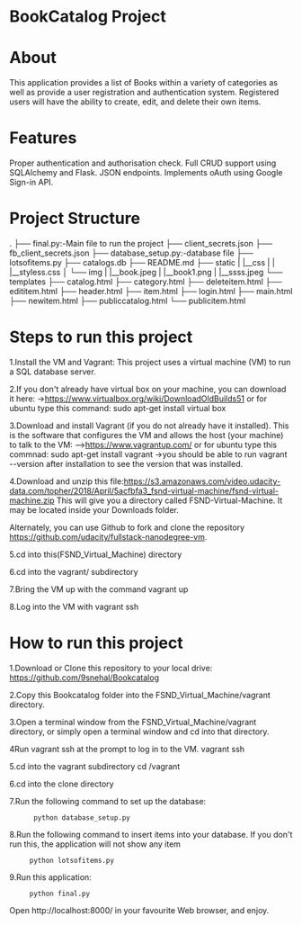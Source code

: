 # BookCatalog Project

# About
This application provides a list of Books within a variety of categories as well as provide a user registration and authentication system. Registered users will have the ability to create, edit, and delete their own items.

# Features
Proper authentication and authorisation check.
Full CRUD support using SQLAlchemy and Flask.
JSON endpoints.
Implements oAuth using Google Sign-in API.

# Project Structure
.
├── final.py:-Main file to run the project
├── client_secrets.json
├── fb_client_secrets.json
├── database_setup.py:-database file
├── lotsofitems.py
├── catalogs.db
├── README.md
├── static
|    |__css
|    | |__styless.css
│    └── img
|        |__book.jpeg
|        |__book1.png
|        |__ssss.jpeg
└── templates
    ├── catalog.html
    ├── category.html
    ├── deleteitem.html
    ├── edititem.html
    ├── header.html
    ├── item.html
    ├── login.html
    ├── main.html
    ├── newitem.html
    ├── publiccatalog.html
    └── publicitem.html
    

# Steps to run this project
1.Install the VM and Vagrant:
This project uses a virtual machine (VM) to run a SQL database server.

2.If you don't already have virtual box on your machine, you can download it here:
->https://www.virtualbox.org/wiki/DownloadOldBuilds51 
or for ubuntu type this command: 
         sudo apt-get install virtual box

3.Download and install Vagrant (if you do not already have it installed). This is the software that configures the VM and allows the host (your machine) to talk to the VM:
-->https://www.vagrantup.com/
or for ubuntu type this commnad:
        sudo apt-get install vagrant
->you should be able to run 
         vagrant --version 
after installation to see the version that was installed.

4.Download and unzip this file:https://s3.amazonaws.com/video.udacity-data.com/topher/2018/April/5acfbfa3_fsnd-virtual-machine/fsnd-virtual-machine.zip  This will give you a directory called FSND-Virtual-Machine. It may be located inside your Downloads folder.

Alternately, you can use Github to fork and clone the repository https://github.com/udacity/fullstack-nanodegree-vm.

5.cd into this(FSND_Virtual_Machine) directory

6.cd into the vagrant/ subdirectory

7.Bring the VM up with the command 
        vagrant up

8.Log into the VM with 
        vagrant ssh

# How to run this project 
1.Download or Clone this repository to your local drive:
        https://github.com/9snehal/Bookcatalog

2.Copy this Bookcatalog folder into the FSND_Virtual_Machine/vagrant directory.

3.Open a terminal window from the FSND_Virtual_Machine/vagrant directory, or simply open a terminal window and cd into that directory.

4Run vagrant ssh at the prompt to log in to the VM.
        vagrant ssh

5.cd into the vagrant subdirectory
        cd /vagrant

6.cd into the clone directory

7.Run the following command to set up the database:

          python database_setup.py

8.Run the following command to insert items into your database. If you don't run this, the application will not show any item 

         python lotsofitems.py

9.Run this application:

         python final.py

Open  http://localhost:8000/   in your favourite Web browser, and enjoy.



